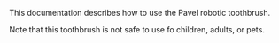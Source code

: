 This documentation describes how to use the Pavel robotic toothbrush.

Note that this toothbrush is not safe to use fo children, adults, or pets.